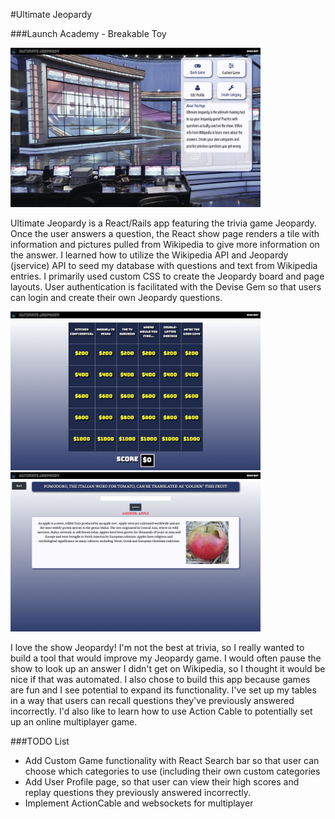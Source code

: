 #Ultimate Jeopardy

###Launch Academy - Breakable Toy

<img src="app/assets/images/example-menu.png" width="400" >


Ultimate Jeopardy is a React/Rails app featuring the trivia game Jeopardy. Once the user answers a question, the React show page renders a tile with information and pictures pulled from Wikipedia to give more information on the answer. I learned how to utilize the Wikipedia API and Jeopardy (jservice) API to seed my database with questions and text from Wikipedia entries. I primarily used custom CSS to create the Jeopardy board and page layouts. User authentication is facilitated with the Devise Gem so that users can login and create their own Jeopardy questions.

<img src="app/assets/images/example-jeopardy-board.png" width="400" >
<img src="app/assets/images/example-answer.png" width="400" >

I love the show Jeopardy! I'm not the best at trivia, so I really wanted to build a tool that would improve my Jeopardy game. I would often pause the show to look up an answer I didn't get on Wikipedia, so I thought it would be nice if that was automated. I also chose to build this app because games are fun and I see potential to expand its functionality. I've set up my tables in a way that users can recall questions they've previously answered incorrectly. I'd also like to learn how to use Action Cable to potentially set up an online multiplayer game.

###TODO List
* Add Custom Game functionality with React Search bar so that user can choose which categories to use (including their
  own custom categories
* Add User Profile page, so that user can view their high scores and replay questions they previously answered incorrectly.
* Implement ActionCable and websockets for multiplayer
